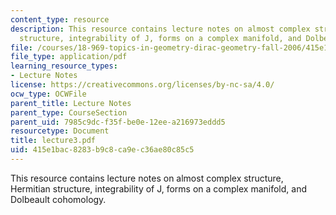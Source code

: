 ```yaml
---
content_type: resource
description: This resource contains lecture notes on almost complex structure, Hermitian
  structure, integrability of J, forms on a complex manifold, and Dolbeault cohomology.
file: /courses/18-969-topics-in-geometry-dirac-geometry-fall-2006/415e1bac8283b9c8ca9ec36ae80c85c5_lecture3.pdf
file_type: application/pdf
learning_resource_types:
- Lecture Notes
license: https://creativecommons.org/licenses/by-nc-sa/4.0/
ocw_type: OCWFile
parent_title: Lecture Notes
parent_type: CourseSection
parent_uid: 7985c9dc-f35f-be0e-12ee-a216973eddd5
resourcetype: Document
title: lecture3.pdf
uid: 415e1bac-8283-b9c8-ca9e-c36ae80c85c5
---
```

This resource contains lecture notes on almost complex structure, Hermitian structure, integrability of J, forms on a complex manifold, and Dolbeault cohomology.